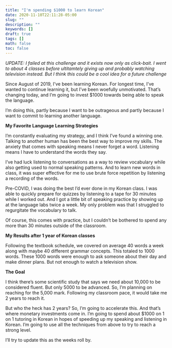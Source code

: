 ```yaml
---
title: "I'm spending $1000 to learn Korean"
date: 2020-11-10T22:11:28-05:00
slug: ""
description: ""
keywords: []
draft: true
tags: []
math: false
toc: false
---
```


*UPDATE: I failed at this challenge and it exists now only as click-bait. I went to about 4 classes before ultitamtely giving up and probably watching television instead. But I think this could be a cool idea for a future challenge*

Since August of 2019, I’ve been learning Korean. For longest time, I’ve wanted to continue learning it, but I’ve been woefully unmotivated. That’s changing today, and I’m going to invest $1000 towards being able to speak the language.

I’m doing this, partly because I want to be outrageous and partly because I want to commit to learning another language.

**My Favorite Language Learning Strategies**

I’m constantly evaluating my strategy, and I think I’ve found a winning one. Talking to another human has been the best way to improve my skills. The anxiety that comes with speaking means I never forget a word. Listening means I have to understand the words they say. 

I’ve had luck listening to conversations as a way to review vocabulary while also getting used to normal speaking patterns. And to learn new words in class, it was super effective for me to use brute force repetition by listening a recording of the words.

Pre-COVID, I was doing the best I’d ever done in my Korean class. I was able to quickly prepare for quizzes by listening to a tape for 30 minutes while I worked out. And I got a little bit of speaking practice by showing up at the language labs twice a week. My only problem was that I struggled to regurgitate the vocabulary to talk.

Of course, this comes with practice, but I couldn’t be bothered to spend any more than 30 minutes outside of the classroom. 

**My Results after 1 year of Korean classes**

Following the textbook schedule, we covered on average 40 words a week along with maybe 40 different grammar concepts. This totaled to 1000 words. These 1000 words were enough to ask someone about their day and make dinner plans. But not enough to watch a television show.

**The Goal**

I think there’s some scientific study that says we need about 10,000 to be considered fluent. But only 5000 to be advanced. So, I’m planning on reaching for the 5,000 mark. Following my classroom pace, it would take me 2 years to reach it. 

But who the heck has 2 years? So, I’m going to accelerate this. And that’s where monetary investments come in. I’m going to spend about $1000 on 1 on 1 tutoring in Korean in hopes of speeding up my speaking and listening in Korean. I’m going to use all the techniques from above to try to reach a strong level.

I’ll try to update this as the weeks roll by.  
